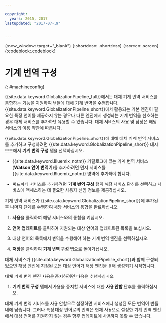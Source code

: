 ```yaml
---

copyright:
  years: 2015, 2017
lastupdated: "2017-07-19"


---
```


{:new_window: target="_blank"}
{:shortdesc: .shortdesc}
{:screen:.screen}
{:codeblock:.codeblock}

# 기계 번역 구성
{: #machineconfig}

{{site.data.keyword.GlobalizationPipeline_full}}에서는 대체 기계 번역 서비스를 통합하는 기능을 지원하여 번들에 대해 기계 번역을 수행합니다. {{site.data.keyword.GlobalizationPipeline_short}}에서 활용되는 기본 엔진이 필요한 특정 언어를 제공하지 않는 경우나 다른 엔진에서 생성되는 기계 번역을 선호하는 경우 대체 서비스를 추가하면 유용할 수 있습니다. 대체 서비스의 사용 및 담당은 해당 서비스의 이용 약관에 따릅니다.

{{site.data.keyword.GlobalizationPipeline_short}}에 대해 대체 기계 번역 서비스를 추가하고 구성하려면 {{site.data.keyword.GlobalizationPipeline_short}} 대시보드에서 **기계 번역 구성** 탭을 선택하십시오.

* {{site.data.keyword.Bluemix_notm}} 카탈로그에 있는 기계 번역 서비스(**Watson 언어 번역기**)를 추가하려면 먼저 서비스를 {{site.data.keyword.Bluemix_notm}} 영역에 추가해야 합니다.

* 써드파티 서비스를 추가하려면 **기계 번역 구성** 탭의 해당 서비스 단추를 선택하고 서비스에 액세스하는 데 필요한 사용자 신임 정보를 제공하십시오.

기계 번역 서비스가 {{site.data.keyword.GlobalizationPipeline_short}}에 추가된 후 나머지 단계를 수행하여 해당 서비스의 통합을 완료하십시오.

1. **사용**을 클릭하여 해당 서비스와의 통합을 켜십시오.

2. **언어 업데이트**를 클릭하여 지원되는 대상 언어의 업데이트된 목록을 보십시오.

3. 대상 언어의 목록에서 번역을 수행해야 하는 기계 번역 엔진을 선택하십시오.

4. **저장**을 클릭하여 **기계 번역 구성** 탭으로 돌아가십시오.

대체 서비스가 {{site.data.keyword.GlobalizationPipeline_short}}과 함께 구성되었으면 해당 엔진에 지정된 모든 대상 언어가 해당 엔진을 통해 생성되기 시작합니다. 

대체 기계 번역 엔진 사용을 중지하려면 다음을 수행하십시오.

1. **기계 번역 구성** 탭에서 사용을 중지할 서비스에 대한 **사용 안함** 단추를 클릭하십시오.

대체 기계 번역 서비스를 사용 안함으로 설정하면 서비스에서 생성된 모든 번역이 번들 내에 남습니다. 그러나 특정 대상 언어로의 번역은 현재 사용으로 설정한 기계 번역 엔진에서 대상 언어를 지원하지 않는 경우 향후 업데이트에 사용하지 못할 수 있습니다. 

<!-- Review comment: When you disable an engine, do you need to go back and reconfigure the languages?? Does it go back to the default engine? What happens? -->
